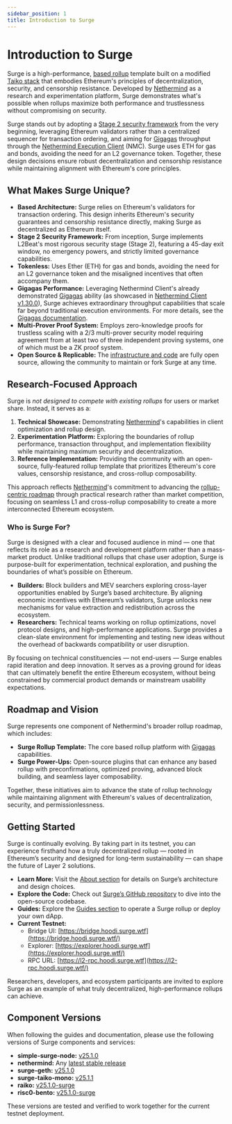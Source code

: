 ```yaml
---
sidebar_position: 1
title: Introduction to Surge
---
```


# Introduction to Surge

Surge is a high-performance, [based rollup](https://ethresear.ch/t/based-rollups-superpowers-from-l1-sequencing/15016)
template built on a modified [Taiko stack](https://taiko.xyz/) that embodies Ethereum's principles of decentralization,
security, and censorship resistance. Developed by [Nethermind](https://nethermind.io) as a research and experimentation
platform, Surge demonstrates what's possible when rollups maximize both performance and trustlessness without
compromising on security.

Surge stands out by adopting
a [Stage 2 security framework](https://medium.com/l2beat/introducing-stages-a-framework-to-evaluate-rollups-maturity-d290bb22befe#:~:text=Stage%202%20%E2%80%94%20No,from%20governance%20attacks.)
from the very beginning, leveraging Ethereum validators rather than a centralized sequencer for transaction ordering,
and aiming for [Gigagas](./about/gigagas.md) throughput through
the [Nethermind Execution Client](https://github.com/NethermindEth/nethermind) (NMC). Surge uses ETH for gas and bonds,
avoiding the need for an L2 governance token. Together, these design decisions ensure robust decentralization and
censorship resistance while maintaining alignment with Ethereum's core principles.

## What Makes Surge Unique?

- **Based Architecture:** Surge relies on Ethereum's validators for transaction ordering. This design inherits
  Ethereum's security guarantees and censorship resistance directly, making Surge as decentralized as Ethereum itself.
- **Stage 2 Security Framework:** From inception, Surge implements L2Beat's most rigorous security stage (Stage 2),
  featuring a 45-day exit window, no emergency powers, and strictly limited governance capabilities.
- **Tokenless:** Uses Ether (ETH) for gas and bonds, avoiding the need for an L2 governance token and the misaligned
  incentives that often accompany them.
- **Gigagas Performance:** Leveraging Nethermind Client's already demonstrated [Gigagas](./about/gigagas.md) ability (as
  showcased in [Nethermind Client v1.30.0](https://github.com/NethermindEth/nethermind/releases/tag/1.30.0)), Surge
  achieves extraordinary throughput capabilities that scale far
  beyond traditional execution environments. For more details, see the [Gigagas documentation](./about/gigagas.md).
- **Multi-Prover Proof System:** Employs zero-knowledge proofs for trustless scaling with a 2/3 multi-prover security
  model requiring agreement from at least two of three independent proving systems, one of which must be a ZK proof
  system.
- **Open Source & Replicable:** The [infrastructure and code](https://github.com/NethermindEth/surge) are fully open
  source, allowing the community to maintain or fork Surge at any time.

## Research-Focused Approach

Surge is *not designed to compete with existing rollups* for users or market share. Instead, it serves as a:

1. **Technical Showcase:** Demonstrating [Nethermind](https://www.nethermind.io/)'s capabilities in client optimization
   and rollup design.
2. **Experimentation Platform:** Exploring the boundaries of rollup performance, transaction throughput, and
   implementation flexibility while maintaining maximum security and decentralization.
3. **Reference Implementation:** Providing the community with an open-source, fully-featured rollup template that
   prioritizes
   Ethereum's core values, censorship resistance, and cross-rollup composability.

This approach reflects [Nethermind](https://www.nethermind.io/)'s commitment to advancing
the [rollup-centric roadmap](https://vitalik.eth.limo/general/2024/10/17/futures2.html) through practical research
rather than market competition, focusing on seamless L1 and cross-rollup composability to create a more interconnected
Ethereum ecosystem.

### Who is Surge For?

Surge is designed with a clear and focused audience in mind — one that reflects its role as a research and development
platform rather than a mass-market product. Unlike traditional rollups that chase user adoption, Surge is purpose-built
for experimentation, technical exploration, and pushing the boundaries of what’s possible on Ethereum.

- **Builders:** Block builders and MEV searchers exploring cross-layer opportunities enabled by Surge’s based
  architecture. By aligning economic incentives with Ethereum’s validators, Surge unlocks new mechanisms for value
  extraction and redistribution across the ecosystem.
- **Researchers:** Technical teams working on rollup optimizations, novel protocol designs, and high-performance
  applications. Surge provides a clean-slate environment for implementing and testing new ideas without the overhead of
  backwards compatibility or user disruption.

By focusing on technical constituencies — not end-users — Surge enables rapid iteration and deep innovation. It serves
as a proving ground for ideas that can ultimately benefit the entire Ethereum ecosystem, without being constrained by
commercial product demands or mainstream usability expectations.

## Roadmap and Vision

Surge represents one component of Nethermind's broader rollup roadmap, which includes:

- **Surge Rollup Template:** The core based rollup platform with [Gigagas](./about/gigagas.md) capabilities.
- **Surge Power-Ups:** Open-source plugins that can enhance any based rollup with preconfirmations, optimized proving,
  advanced block building, and seamless layer composability.

Together, these initiatives aim to advance the state of rollup technology while maintaining alignment with Ethereum's
values of decentralization, security, and permissionlessness.

## Getting Started

Surge is continually evolving. By taking part in its testnet, you can experience firsthand how a truly decentralized
rollup — rooted in Ethereum’s security and designed for long-term sustainability — can shape the future of Layer 2
solutions.

- **Learn More:** Visit the [About section](./about) for details on Surge’s architecture and design choices.
- **Explore the Code:** Check out [Surge’s GitHub repository](https://github.com/NethermindEth/surge) to dive into the
  open-source codebase.
- **Guides:** Explore the [Guides section](./guides) to operate a Surge rollup or deploy your own dApp.
- **Current Testnet:**
  - Bridge UI: [https://bridge.hoodi.surge.wtf](https://bridge.hoodi.surge.wtf/)
  - Explorer: [https://explorer.hoodi.surge.wtf](https://explorer.hoodi.surge.wtf/)
  - RPC URL: [https://l2-rpc.hoodi.surge.wtf](https://l2-rpc.hoodi.surge.wtf/)

Researchers, developers, and ecosystem participants are invited to explore Surge as an example of what truly
decentralized, high-performance rollups can achieve.

## Component Versions

When following the guides and documentation, please use the following versions of Surge components and services:

- **simple-surge-node:** [v25.1.0](https://github.com/NethermindEth/simple-surge-node/releases/tag/v25.1.0)
- **nethermind:** Any [latest stable release](https://github.com/nethermindeth/nethermind/releases)
- **surge-geth:** [v25.1.0](https://github.com/NethermindEth/surge-geth/releases/tag/v25.1.0)
- **surge-taiko-mono:** [v25.1.1](https://github.com/NethermindEth/surge-taiko-mono/releases/tag/v25.1.1)
- **raiko:** [v25.1.0-surge](https://github.com/NethermindEth/raiko/releases/tag/v25.1.0-surge)
- **risc0-bento:** [v25.1.0-surge](https://github.com/NethermindEth/risc0-bento/releases/tag/v25.1.0-surge)

These versions are tested and verified to work together for the current testnet deployment.
